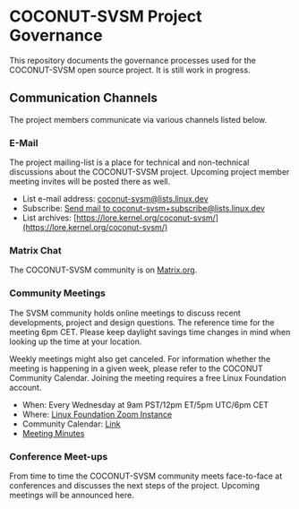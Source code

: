 # COCONUT-SVSM Project Governance

This repository documents the governance processes used for the COCONUT-SVSM
open source project. It is still work in progress.

## Communication Channels

The project members communicate via various channels listed below.

### E-Mail

The project mailing-list is a place for technical and non-technical discussions
about the COCONUT-SVSM project. Upcoming project member meeting invites will be
posted there as well.

* List e-mail address: [coconut-svsm@lists.linux.dev](mailto:coconut-svsm@lists.linux.dev)
* Subscribe: [Send mail to coconut-svsm+subscribe@lists.linux.dev](mailto:coconut-svsm+subscribe@lists.linux.dev)
* List archives: [https://lore.kernel.org/coconut-svsm/](https://lore.kernel.org/coconut-svsm/)

### Matrix Chat

The COCONUT-SVSM community is on [Matrix.org](https://matrix.to/#/#coconut-svsm:matrix.org).

### Community Meetings

The SVSM community holds online meetings to discuss recent developments,
project and design questions. The reference time for the meeting 6pm CET.
Please keep daylight savings time changes in mind when looking up the time at
your location.

Weekly meetings might also get canceled. For information whether the meeting is
happening in a given week, please refer to the COCONUT Community Calendar.
Joining the meeting requires a free Linux Foundation account.

* When: Every Wednesday at 9am PST/12pm ET/5pm UTC/6pm CET
* Where: [Linux Foundation Zoom Instance](https://zoom-lfx.platform.linuxfoundation.org/meeting/91564675975?password=74a7ea7b-e98c-443b-88cd-94ce45b977cd)
* Community Calendar: [Link](https://zoom-lfx.platform.linuxfoundation.org/meetings/coconut-svsm?view=week)
* [Meeting Minutes](Meetings/README.md)

### Conference Meet-ups

From time to time the COCONUT-SVSM community meets face-to-face at conferences
and discusses the next steps of the project. Upcoming meetings will be
announced here.
